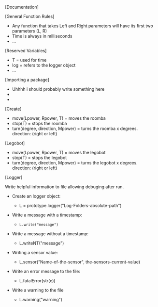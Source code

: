 [Documentation]

[General Function Rules]
* Any function that takes Left and Right parameters will have its first two parameters (L, R)
* Time is always in milliseconds
* ... 

[Reserved Variables]
* T = used for time
* log = refers to the logger object
* ...

[Importing a package]
* Uhhhh i should probably write something here
*
*

[Create]
* move(Lpower, Rpower, T) = moves the roomba
* stop(T) = stops the roomba
* turn(degree, direction, Mpower) = turns the roomba x degrees. direction: (right or left) 

[Legobot]
* move(Lpower, Rpower, T) = moves the legobot
* stop(T) = stops the legobot
* turn(degree, direction, Mpower) = turns the legobot x degrees. direction: (right or left) 

[Logger]

Write helpful information to file allowing
debuging after run.

* Create an logger object:
  * L = prototype.logger("Log-Folders-absolute-path")

* Write a message with a timestamp:
  * `L.write("message")`

* Write a message without a timestamp:
  * L.writeNT("message")

* Writing a sensor value:
  * L.sensor("Name-of-the-sensor", the-sensors-current-value)

* Write an error message to the file:
  * L.fatalError(str(e))

* Write a warning to the file
  * L.warning("warning")

